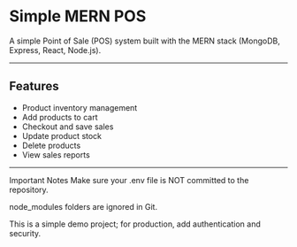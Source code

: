 # Simple MERN POS

A simple Point of Sale (POS) system built with the MERN stack (MongoDB, Express, React, Node.js).

---

## Features

- Product inventory management
- Add products to cart
- Checkout and save sales
- Update product stock
- Delete products
- View sales reports

---

Important Notes
Make sure your .env file is NOT committed to the repository.

node_modules folders are ignored in Git.

This is a simple demo project; for production, add authentication and security.
